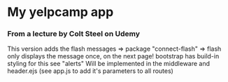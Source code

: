 # My yelpcamp app
### From a lecture by Colt Steel on Udemy


This version adds the flash messages => package "connect-flash"
=> flash only displays the message once, on the next page!
bootstrap has build-in styling for this see "alerts"
Will be implemented in the middleware and header.ejs (see app.js to add it's parameters to all routes)
